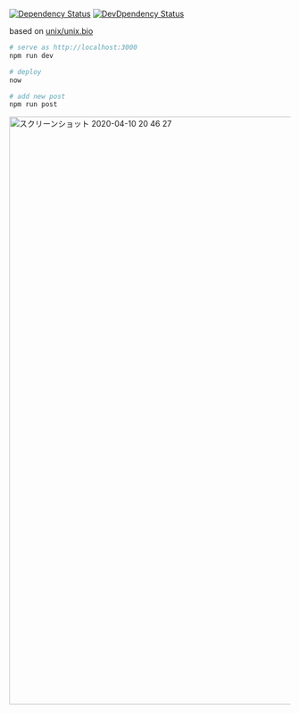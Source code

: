 [![Dependency Status](https://img.shields.io/david/7ma7X/hellorusk.net.svg?style=flat)](https://img.shields.io/david/7ma7X/hellorusk.net.svg?style=flat)
[![DevDpendency Status](https://img.shields.io/david/dev/7ma7X/hellorusk.net.svg?style=flat)](https://img.shields.io/david/dev/7ma7X/hellorusk.net.svg?style=flat)

based on [unix/unix.bio](https://github.com/unix/unix.bio)

```sh
# serve as http://localhost:3000
npm run dev

# deploy
now

# add new post
npm run post
```

<img width="1054" alt="スクリーンショット 2020-04-10 20 46 27" src="https://user-images.githubusercontent.com/36184621/78988675-9a156800-7b6c-11ea-87d3-adfab00cc9f7.png">
